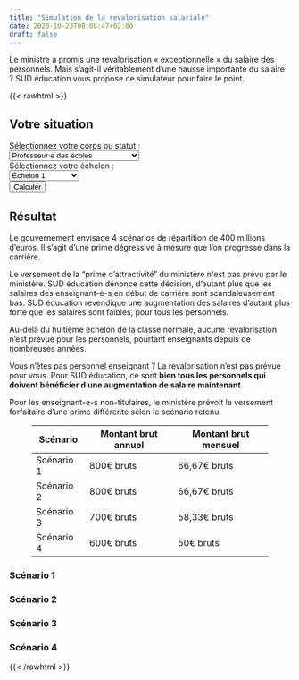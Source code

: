```yaml
---
title: "Simulation de la revalorisation salariale"
date: 2020-10-23T08:08:47+02:00
draft: false
---
```


Le ministre a promis une revalorisation « exceptionnelle » du salaire des personnels. Mais s’agit-il véritablement d’une hausse importante du salaire ? SUD éducation vous propose ce simulateur pour faire le point.

{{< rawhtml >}}


<script type="text/javascript" src="js/salaires.js"></script>
<script type="text/javascript" src="js/esthetique.js"></script>
<script type="text/javascript" src="js/impression.js"></script>
<link rel="stylesheet" type="text/css" href="css/resultat.css">

<h2>Votre situation</h2>

<div class="blocSelection">
    <label for="statut">Sélectionnez votre corps ou statut&nbsp;:</label>
        <div class="menuSelection">
            <select name="Corps" id="statut">
			    <option value="pe">Professeur⋅e des écoles</option>
			    <option value="certifie">Certifié⋅e, PLP, PEPS, CPE, PsyÉN</option>
			    <option value="contrat">Contractuel⋅le enseignant⋅e</option>
				<option value="agrege">Agrégé⋅e</option>
				<option value="autre">Autre</option>
			   </select>
        </div>
</div>

  
<div class="blocSelection">
    <label for="echelon">Sélectionnez votre échelon&nbsp;:</label>
            <div class="menuSelection">
                <select name="echelon" id="echelon">
			    <option value="1">Échelon 1</option>
			    <option value="2">Échelon 2</option>
			    <option value="3">Échelon 3</option>
			    <option value="4">Échelon 4</option>
			    <option value="5">Échelon 5</option>
			    <option value="6">Échelon 6</option>
			    <option value="7">Échelon 7</option>
			    <option value="8">Échelon 8</option>
			    <option value="9">Échelon 9 et plus</option>
			   </select>
            </div>
</div>

  

<div class="boutonCalcul">
    <input type="button" value="Calculer" onclick="calcul();" />
</div>

<div id="resultat">
	<h2>Résultat</h2>
	<p>Le gouvernement envisage 4 scénarios de répartition de 400 millions d’euros. Il s’agit d’une prime dégressive à mesure que l’on progresse dans la carrière.</p>
</div>

<div id="debutCarriere">
	<p>Le versement de la “prime d’attractivité” du ministère n'est pas prévu par le ministère. SUD éducation dénonce cette décision, d’autant plus que les salaires des enseignant-e-s en début de carrière sont scandaleusement bas. SUD éducation revendique une augmentation des salaires d’autant plus forte que les salaires sont faibles, pour tous les personnels.</p>
</div>

<div id="echelonEleve">
	<p>Au-delà du huitième échelon de la classe normale, aucune revalorisation n’est prévue pour les personnels, pourtant enseignants depuis de nombreuses années.</p>
</div>

<div id="autre">
	<p>Vous n’êtes pas personnel enseignant&nbsp;? La revalorisation n’est pas prévue pour vous. Pour SUD éducation, ce sont <b>bien tous les personnels qui doivent bénéficier d’une augmentation de salaire maintenant</b>.</p>
</div>

<div id="contractuel">
	<p>Pour les enseignant-e-s non-titulaires, le ministère prévoit le versement forfaitaire d’une prime différente selon le scénario retenu.</p>
	<figure><table>
<thead>
<tr><th>Scénario</th><th>Montant brut annuel</th><th>Montant brut mensuel</th></tr></thead>
<tbody><tr><td>Scénario 1</td><td>800€ bruts</td><td>66,67€ bruts</td></tr><tr><td>Scénario 2</td><td>800€ bruts</td><td>66,67€ bruts</td></tr><tr><td>Scénario 3</td><td>700€ bruts</td><td>58,33€ bruts</td></tr><tr><td>Scénario 4</td><td>600€ bruts</td><td>50€ bruts</td></tr></tbody>
</table></figure>
</div>

<div id="scenarios">
	<h3>Scénario 1</h3>
	<p id="sc1">
	<h3>Scénario 2</h3>
	<p id="sc2">
	<h3>Scénario 3</h3>
	<p id="sc3">
	<h3>Scénario 4</h3>
	<p id="sc4">
</div>


{{< /rawhtml >}}
